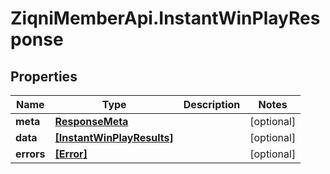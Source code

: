 # ZiqniMemberApi.InstantWinPlayResponse

## Properties

Name | Type | Description | Notes
------------ | ------------- | ------------- | -------------
**meta** | [**ResponseMeta**](ResponseMeta.md) |  | [optional] 
**data** | [**[InstantWinPlayResults]**](InstantWinPlayResults.md) |  | [optional] 
**errors** | [**[Error]**](Error.md) |  | [optional] 


